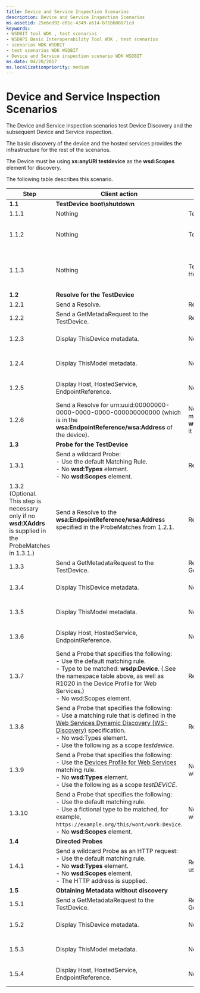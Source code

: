 ```yaml
---
title: Device and Service Inspection Scenarios
description: Device and Service Inspection Scenarios
ms.assetid: 25e6ed92-e01c-4349-a614-b71bb08d71cd
keywords:
- WSDBIT tool WDK , test scenarios
- WSDAPI Basic Interoperability Tool WDK , test scenarios
- scenarios WDK WSDBIT
- test scenarios WDK WSDBIT
- Device and Service inspection scenario WDK WSDBIT
ms.date: 04/20/2017
ms.localizationpriority: medium
---
```


# Device and Service Inspection Scenarios

The Device and Service inspection scenarios test Device Discovery and the subsequent Device and Service inspection.

The basic discovery of the device and the hosted services provides the infrastructure for the rest of the scenarios.

The Device must be using **xs:anyURI testdevice** as the **wsd:Scopes** element for discovery.

The following table describes this scenario.

|Step|Client action|Server action|Pass-Fail criteria|
|----|----|----|----|
|**1.1**|**TestDevice boot\\shutdown**| | |
|1.1.1|Nothing|TestDevice starts and sends Hello.|Hello correctly received at client.|
|1.1.2|Nothing|TestDevice shuts down and sends Bye.|Bye correctly received at client. The **wsa:EndpointReference/wsa:Address** should be the same as the one used in step 1.1.1.|
|1.1.3|Nothing|TestDevice starts again and sends Hello.|Hello correctly received with same metadata version in 1.1.1. The **wsa:EndpointReference/wsa:Address** should be the same as the one used in step 1.1.1.|
|**1.2**|**Resolve for the TestDevice**| | |
|1.2.1|Send a Resolve.|Responds with a ResolveMatches.|Go to step 1.2.2.|
|1.2.2|Send a GetMetadaRequest to the TestDevice.|Responds with a GetMetadatResponse.|Go to step 1.2.3.|
|1.2.3|Display ThisDevice metadata.|Nothing|Corresponds to what was sent. For an example of the client output, see [Sample Metadata Response Output](sample-metadata-response-output.md).|
|1.2.4|Display ThisModel metadata.|Nothing|Corresponds to what was sent. For an example of the client output, see [Sample Metadata Response Output](sample-metadata-response-output.md).|
|1.2.5|Display Host, HostedService, EndpointReference.|Nothing|Corresponds to what was sent. For an example of the client output, see [Sample Metadata Response Output](sample-metadata-response-output.md).|
|1.2.6|Send a Resolve for urn:uuid:00000000-0000-0000-0000-000000000000 (which is in the **wsa:EndpointReference/wsa:Address** of the device).|Nothing. Because the device does not match this **wsa:EndpointReference/wsa:Address**, it should not respond.|The server does not respond with any ResolveMatches message.|
|**1.3**|**Probe for the TestDevice**| | |
|1.3.1|Send a wildcard Probe:</br>- Use the default Matching Rule.</br>- No **wsd:Types** element.</br>- No **wsd:Scopes** element.|Responds with a ProbeMatches.|Go to step 1.3.2 (or 1.3.3).|
|1.3.2 (Optional. This step is necessary only if no **wsd:XAddrs** is supplied in the ProbeMatches in 1.3.1.)|Send a Resolve to the **wsa:EndpointReference/wsa:Addres**s specified in the ProbeMatches from 1.2.1.|Responds with a ResolveMatches.|Go to step 1.3.3.|
|1.3.3|Send a GetMetadataRequest to the TestDevice.|Responds with a GetMetadataResponse.|Go to step 1.3.4.|
|1.3.4|Display ThisDevice metadata.|Nothing|Corresponds to what was sent. For an example of the client output, see [Sample Metadata Response Output](sample-metadata-response-output.md).|
|1.3.5|Display ThisModel metadata.|Nothing|Corresponds to what was sent. For an example of the client output, see [Sample Metadata Response Output](sample-metadata-response-output.md).|
|1.3.6|Display Host, HostedService, EndpointReference.|Nothing|Corresponds to what was sent. For an example of the client output, see [Sample Metadata Response Output](sample-metadata-response-output.md).|
|1.3.7|Send a Probe that specifies the following:</br>- Use the default matching rule.</br>- Type to be matched: **wsdp:Device**. (.See the namespace table above, as well as R1020 in the Device Profile for Web Services.)</br>- No wsd:Scopes element.|Responds with a ProbeMatches.|The value for the **wsa:EndpointReference/wsa:Address** is the same as in step 1.2.1.|
|1.3.8|Send a Probe that specifies the following:</br>- Use a matching rule that is defined in the [Web Services Dynamic Discovery (WS-Discovery)](https://docs.oasis-open.org/ws-dd/discovery/1.1/os/wsdd-discovery-1.1-spec-os.html) specification.</br>- No wsd:Types element.</br>- Use the following as a scope *testdevice*.|Responds with a ProbeMatches.|The value for the **wsa:EndpointReference/wsa:Address** is the same as in step 1.2.1.|
|1.3.9|Send a Probe that specifies the following:</br>- Use the [Devices Profile for Web Services](https://docs.oasis-open.org/ws-dd/ns/dpws/2009/01) matching rule.</br>- No **wsd:Types** element.</br>- Use the following as a scope *testDEVICE*.|Nothing. This test does not respond with a ProbeMatches.|No message is received; wait 10 seconds.|
|1.3.10|Send a Probe that specifies the following:</br>- Use the default matching rule.</br>- Use a fictional type to be matched, for example, `https://example.org/this/wont/work:Device`.</br>- No **wsd:Scopes** element.|Nothing. This test does not respond with a ProbeMatches.|No message is received; wait 10 seconds.|
|**1.4**|**Directed Probes**| | |
|1.4.1|Send a wildcard Probe as an HTTP request:</br>- Use the default matching rule.</br>- No **wsd:Types** element.</br>- No **wsd:Scopes** element.</br>- The HTTP address is supplied.|Responds with a ProbeMatches that uses HTTP response.|Confirm that the **wsa:EndpointReference/wsa:Address** for the TestDevice is correct.|
|**1.5**|**Obtaining Metadata without discovery**| | |
|1.5.1|Send a GetMetadataRequest to the TestDevice.|Responds with a GetMetadataResponse.|Go to step 1.5.2.|
|1.5.2|Display ThisDevice metadata.|Nothing|Corresponds to what was sent. For an example of the client output, see [Sample Metadata Response Output](sample-metadata-response-output.md).|
|1.5.3|Display ThisModel metadata.|Nothing|Corresponds to what was sent. For an example of the client output, see [Sample Metadata Response Output](sample-metadata-response-output.md).|
|1.5.4|Display Host, HostedService, EndpointReference.|Nothing|Corresponds to what was sent. For an example of the client output, see [Sample Metadata Response Output](sample-metadata-response-output.md).|
